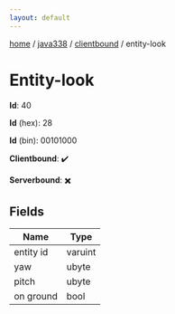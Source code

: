```yaml
---
layout: default
---
```


[home](/)  /  [java338](/protocol/java338)  /  [clientbound](/protocol/java338/clientbound)  /  entity-look

# Entity-look

**Id**: 40

**Id** (hex): 28

**Id** (bin): 00101000

**Clientbound**: ✔️

**Serverbound**: ✖️

## Fields

Name | Type
---|---
entity id | varuint
yaw | ubyte
pitch | ubyte
on ground | bool

